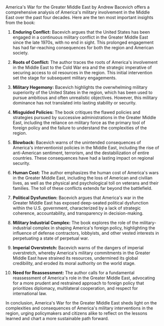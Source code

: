 America's War for the Greater Middle East by Andrew Bacevich offers a comprehensive analysis of America's military involvement in the Middle East over the past four decades. Here are the ten most important insights from the book:

1. **Enduring Conflict:** Bacevich argues that the United States has been engaged in a continuous military conflict in the Greater Middle East since the late 1970s, with no end in sight. This prolonged engagement has had far-reaching consequences for both the region and American society.

2. **Roots of Conflict:** The author traces the roots of America's involvement in the Middle East to the Cold War era and the strategic imperative of securing access to oil resources in the region. This initial intervention set the stage for subsequent military engagements.

3. **Military Hegemony:** Bacevich highlights the overwhelming military superiority of the United States in the region, which has been used to pursue ambitious and often unrealistic objectives. However, this military dominance has not translated into lasting stability or security.

4. **Misguided Policies:** The book critiques the flawed policies and strategies pursued by successive administrations in the Greater Middle East, including the reliance on military force as the primary tool of foreign policy and the failure to understand the complexities of the region.

5. **Blowback:** Bacevich warns of the unintended consequences of America's interventionist policies in the Middle East, including the rise of anti-American sentiment, terrorism, and the destabilization of entire countries. These consequences have had a lasting impact on regional security.

6. **Human Cost:** The author emphasizes the human cost of America's wars in the Greater Middle East, including the loss of American and civilian lives, as well as the physical and psychological toll on veterans and their families. The toll of these conflicts extends far beyond the battlefield.

7. **Political Dysfunction:** Bacevich argues that America's war in the Greater Middle East has exposed deep-seated political dysfunction within the U.S. government, characterized by a lack of strategic coherence, accountability, and transparency in decision-making.

8. **Military Industrial Complex:** The book explores the role of the military-industrial complex in shaping America's foreign policy, highlighting the influence of defense contractors, lobbyists, and other vested interests in perpetuating a state of perpetual war.

9. **Imperial Overstretch:** Bacevich warns of the dangers of imperial overstretch, whereby America's military commitments in the Greater Middle East have strained its resources, undermined its global credibility, and eroded its moral authority on the world stage.

10. **Need for Reassessment:** The author calls for a fundamental reassessment of America's role in the Greater Middle East, advocating for a more prudent and restrained approach to foreign policy that prioritizes diplomacy, multilateral cooperation, and respect for international law.

In conclusion, America's War for the Greater Middle East sheds light on the complexities and consequences of America's military interventions in the region, urging policymakers and citizens alike to reflect on the lessons learned and chart a more sustainable path forward.